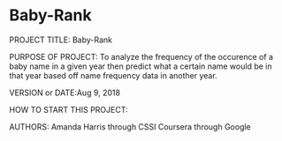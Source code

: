 # Baby-Rank
PROJECT TITLE: Baby-Rank

PURPOSE OF PROJECT: To analyze the frequency of the occurence of a baby name in 
a given year then predict what a certain name would be in that year based off name frequency data in another year.

VERSION or DATE:Aug 9, 2018

HOW TO START THIS PROJECT:

AUTHORS: Amanda Harris through CSSI Coursera through Google
